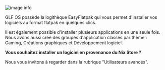 ![image info](easyflatpak_128.png)  

GLF OS possède la logithèque EasyFlatpak qui vous permet d'installer vos logiciels au format flatpak en quelques clics.

Il est également possible d'installer plusieurs applications en une seule fois.  
Nous avons aussi créé des groupes d'application classés par thème : Gaming, Créations graphiques et Développement logiciel.

**Vous souhaitez installer un logiciel en provenance du Nix Store ?**

Nous vous invitons à regarder dans la rubrique "Utilisateurs avancés".

